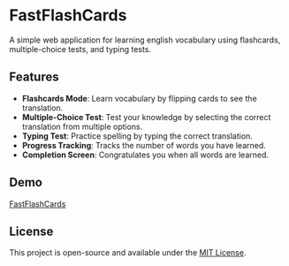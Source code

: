 # FastFlashCards

A simple web application for learning english vocabulary using flashcards, multiple-choice tests, and typing tests.

## Features

- **Flashcards Mode**: Learn vocabulary by flipping cards to see the translation.
- **Multiple-Choice Test**: Test your knowledge by selecting the correct translation from multiple options.
- **Typing Test**: Practice spelling by typing the correct translation.
- **Progress Tracking**: Tracks the number of words you have learned.
- **Completion Screen**: Congratulates you when all words are learned.

## Demo

[FastFlashCards](https://matik13.github.io/fast-flash-cards/)

## License

This project is open-source and available under the [MIT License](LICENSE).
